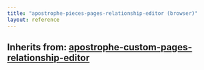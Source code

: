 ```yaml
---
title: "apostrophe-pieces-pages-relationship-editor (browser)"
layout: reference
---
```

## Inherits from: [apostrophe-custom-pages-relationship-editor](../apostrophe-custom-pages/browser-apostrophe-custom-pages-relationship-editor.html)

